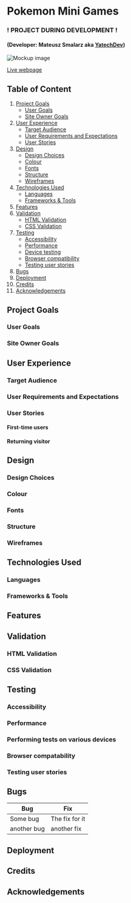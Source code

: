 # Pokemon Mini Games
### ! PROJECT DURING DEVELOPMENT !
#### (Developer: Mateusz Smalarz aka [YatechDev](https://github.com/YatechDev))

![Mockup image]()

[Live webpage]()

## Table of Content

1. [Project Goals](#project-goals)
    - [User Goals](#user-goals)
    - [Site Owner Goals](#site-owner-goals)
2. [User Experience](#user-experience)
    - [Target Audience](#target-audience)
    - [User Requirements and Expectations](#user-requirements-and-expectations)
    - [User Stories](#user-stories)
3. [Design](#design)
    - [Design Choices](#design-choices)
    - [Colour](#colour)
    - [Fonts](#fonts)
    - [Structure](#structure)
    - [Wireframes](#wireframes)
4. [Technologies Used](#technologies-used)
    - [Languages](#languages)
    - [Frameworks & Tools](#frameworks-&-tools)
5. [Features](#features)
6. [Validation](#validation)
    - [HTML Validation](#HTML-validation)
    - [CSS Validation](#CSS-validation)
7. [Testing](#testing)
    - [Accessibility](#accessibility)
    - [Performance](#performance)
    - [Device testing](#performing-tests-on-various-devices)
    - [Browser compatibility](#browser-compatability)
    - [Testing user stories](#testing-user-stories)
8. [Bugs](#Bugs)
9. [Deployment](#deployment)
10. [Credits](#credits)
11. [Acknowledgements](#acknowledgements)

## Project Goals

### User Goals

### Site Owner Goals

## User Experience

### Target Audience

### User Requirements and Expectations

### User Stories

#### First-time users

#### Returning visitor

## Design

### Design Choices

### Colour

### Fonts

### Structure

### Wireframes

## Technologies Used

### Languages

### Frameworks & Tools

## Features

## Validation

### HTML Validation

### CSS Validation

## Testing

### Accessibility

### Performance

### Performing tests on various devices

### Browser compatability

### Testing user stories

## Bugs

| **Bug**     | **Fix**        |
|-------------|----------------|
| Some bug    | The fix for it |
| another bug | another fix    |


## Deployment

## Credits

## Acknowledgements